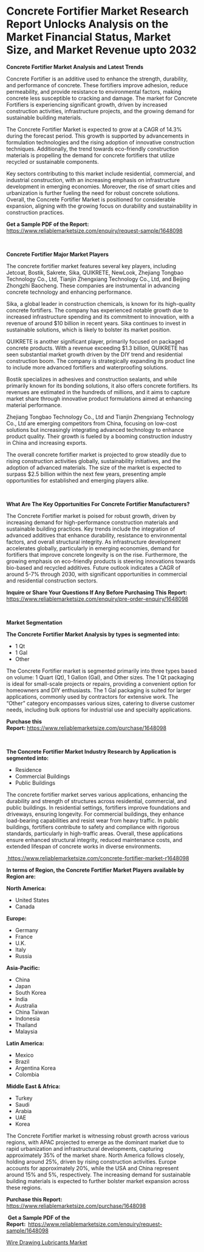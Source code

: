 <p><h1>Concrete Fortifier Market Research Report Unlocks Analysis on the Market Financial Status, Market Size, and Market Revenue upto 2032</h1></p><p><strong>Concrete Fortifier Market Analysis and Latest Trends</strong></p>
<p><p>Concrete Fortifier is an additive used to enhance the strength, durability, and performance of concrete. These fortifiers improve adhesion, reduce permeability, and provide resistance to environmental factors, making concrete less susceptible to cracking and damage. The market for Concrete Fortifiers is experiencing significant growth, driven by increased construction activities, infrastructure projects, and the growing demand for sustainable building materials.</p><p>The Concrete Fortifier Market is expected to grow at a CAGR of 14.3% during the forecast period. This growth is supported by advancements in formulation technologies and the rising adoption of innovative construction techniques. Additionally, the trend towards eco-friendly construction materials is propelling the demand for concrete fortifiers that utilize recycled or sustainable components. </p><p>Key sectors contributing to this market include residential, commercial, and industrial construction, with an increasing emphasis on infrastructure development in emerging economies. Moreover, the rise of smart cities and urbanization is further fueling the need for robust concrete solutions. Overall, the Concrete Fortifier Market is positioned for considerable expansion, aligning with the growing focus on durability and sustainability in construction practices.</p></p>
<p><strong>Get a Sample PDF of the Report:&nbsp;</strong> <a href="https://www.reliablemarketsize.com/enquiry/request-sample/1648098?utm_campaign=3226&utm_medium=2&utm_source=Github&utm_content=ia&utm_term=02042025&utm_id=concrete-fortifier">https://www.reliablemarketsize.com/enquiry/request-sample/1648098</a></p>
<p>&nbsp;</p>
<p><strong>Concrete Fortifier Major Market Players</strong></p>
<p><p>The concrete fortifier market features several key players, including Jetcoat, Bostik, Sakrete, Sika, QUIKRETE, NewLook, Zhejiang Tongbao Technology Co., Ltd, Tianjin Zhengxiang Technology Co., Ltd, and Beijing Zhongzhi Baocheng. These companies are instrumental in advancing concrete technology and enhancing performance.</p><p>Sika, a global leader in construction chemicals, is known for its high-quality concrete fortifiers. The company has experienced notable growth due to increased infrastructure spending and its commitment to innovation, with a revenue of around $10 billion in recent years. Sika continues to invest in sustainable solutions, which is likely to bolster its market position.</p><p>QUIKRETE is another significant player, primarily focused on packaged concrete products. With a revenue exceeding $1.3 billion, QUIKRETE has seen substantial market growth driven by the DIY trend and residential construction boom. The company is strategically expanding its product line to include more advanced fortifiers and waterproofing solutions.</p><p>Bostik specializes in adhesives and construction sealants, and while primarily known for its bonding solutions, it also offers concrete fortifiers. Its revenues are estimated in the hundreds of millions, and it aims to capture market share through innovative product formulations aimed at enhancing material performance.</p><p>Zhejiang Tongbao Technology Co., Ltd and Tianjin Zhengxiang Technology Co., Ltd are emerging competitors from China, focusing on low-cost solutions but increasingly integrating advanced technology to enhance product quality. Their growth is fueled by a booming construction industry in China and increasing exports.</p><p>The overall concrete fortifier market is projected to grow steadily due to rising construction activities globally, sustainability initiatives, and the adoption of advanced materials. The size of the market is expected to surpass $2.5 billion within the next few years, presenting ample opportunities for established and emerging players alike.</p></p>
<p>&nbsp;</p>
<p><strong>What Are The Key Opportunities For Concrete Fortifier Manufacturers?</strong></p>
<p><p>The Concrete Fortifier market is poised for robust growth, driven by increasing demand for high-performance construction materials and sustainable building practices. Key trends include the integration of advanced additives that enhance durability, resistance to environmental factors, and overall structural integrity. As infrastructure development accelerates globally, particularly in emerging economies, demand for fortifiers that improve concrete longevity is on the rise. Furthermore, the growing emphasis on eco-friendly products is steering innovations towards bio-based and recycled additives. Future outlook indicates a CAGR of around 5-7% through 2030, with significant opportunities in commercial and residential construction sectors.</p></p>
<p><strong>Inquire or Share Your Questions If Any Before Purchasing This Report:</strong> <a href="https://www.reliablemarketsize.com/enquiry/pre-order-enquiry/1648098?utm_campaign=3226&utm_medium=2&utm_source=Github&utm_content=ia&utm_term=02042025&utm_id=concrete-fortifier">https://www.reliablemarketsize.com/enquiry/pre-order-enquiry/1648098</a></p>
<p>&nbsp;</p>
<p><strong>Market Segmentation</strong></p>
<p><strong>The Concrete Fortifier Market Analysis by types is segmented into:</strong></p>
<p><ul><li>1 Qt</li><li>1 Gal</li><li>Other</li></ul></p>
<p><p>The Concrete Fortifier market is segmented primarily into three types based on volume: 1 Quart (Qt), 1 Gallon (Gal), and Other sizes. The 1 Qt packaging is ideal for small-scale projects or repairs, providing a convenient option for homeowners and DIY enthusiasts. The 1 Gal packaging is suited for larger applications, commonly used by contractors for extensive work. The “Other” category encompasses various sizes, catering to diverse customer needs, including bulk options for industrial use and specialty applications.</p></p>
<p><strong>Purchase this Report:&nbsp;</strong><a href="https://www.reliablemarketsize.com/purchase/1648098?utm_campaign=3226&utm_medium=2&utm_source=Github&utm_content=ia&utm_term=02042025&utm_id=concrete-fortifier">https://www.reliablemarketsize.com/purchase/1648098</a></p>
<p>&nbsp;</p>
<p><strong>The Concrete Fortifier Market Industry Research by Application is segmented into:</strong></p>
<p><ul><li>Residence</li><li>Commercial Buildings</li><li>Public Buildings</li></ul></p>
<p><p>The concrete fortifier market serves various applications, enhancing the durability and strength of structures across residential, commercial, and public buildings. In residential settings, fortifiers improve foundations and driveways, ensuring longevity. For commercial buildings, they enhance load-bearing capabilities and resist wear from heavy traffic. In public buildings, fortifiers contribute to safety and compliance with rigorous standards, particularly in high-traffic areas. Overall, these applications ensure enhanced structural integrity, reduced maintenance costs, and extended lifespan of concrete works in diverse environments.</p></p>
<p><a href="https://www.reliablemarketsize.com/concrete-fortifier-market-r1648098?utm_campaign=3226&utm_medium=2&utm_source=Github&utm_content=ia&utm_term=02042025&utm_id=concrete-fortifier">&nbsp;https://www.reliablemarketsize.com/concrete-fortifier-market-r1648098</a></p>
<p><strong>In terms of Region, the Concrete Fortifier Market Players available by Region are:</strong></p>
<p>
    <p> <strong> North America: </strong>
        <ul>
            <li>United States</li>
            <li>Canada</li>
        </ul>
        </p> 
    <p> <strong> Europe: </strong>
        <ul>
            <li>Germany</li>
            <li>France</li>
            <li>U.K.</li>
            <li>Italy</li>
            <li>Russia</li>
        </ul>
        </p> 
    <p> <strong> Asia-Pacific: </strong>
        <ul>
            <li>China</li>
            <li>Japan</li>
            <li>South Korea</li>
            <li>India</li>
            <li>Australia</li>
            <li>China Taiwan</li>
            <li>Indonesia</li>
            <li>Thailand</li>
            <li>Malaysia</li>
        </ul>
        </p> 
    <p> <strong> Latin America: </strong>
        <ul>
            <li>Mexico</li>
            <li>Brazil</li>
            <li>Argentina Korea</li>
            <li>Colombia</li>
        </ul>
        </p> 
    <p> <strong> Middle East & Africa: </strong>
        <ul>
            <li>Turkey</li>
            <li>Saudi</li>
            <li>Arabia</li>
            <li>UAE</li>
            <li>Korea</li>
        </ul>
    </p>
    </p>
<p><p>The Concrete Fortifier market is witnessing robust growth across various regions, with APAC projected to emerge as the dominant market due to rapid urbanization and infrastructural developments, capturing approximately 35% of the market share. North America follows closely, holding around 25%, driven by rising construction activities. Europe accounts for approximately 20%, while the USA and China represent around 15% and 5%, respectively. The increasing demand for sustainable building materials is expected to further bolster market expansion across these regions.</p></p>
<p><strong>Purchase this Report: </strong><a href="https://www.reliablemarketsize.com/purchase/1648098?utm_campaign=3226&utm_medium=2&utm_source=Github&utm_content=ia&utm_term=02042025&utm_id=concrete-fortifier">https://www.reliablemarketsize.com/purchase/1648098</a></p>
<p>&nbsp;<strong>Get a Sample PDF of the Report:&nbsp;&nbsp;</strong><a href="https://www.reliablemarketsize.com/enquiry/request-sample/1648098?utm_campaign=3226&utm_medium=2&utm_source=Github&utm_content=ia&utm_term=02042025&utm_id=concrete-fortifier">https://www.reliablemarketsize.com/enquiry/request-sample/1648098</a></p>
<p><strong></strong></p>
<p><p><a href="https://github.com/dushornerfe/Market-Research-Report-List-1/blob/main/wire-drawing-lubricants-market.md?utm_campaign=3226&utm_medium=2&utm_source=Github&utm_content=ia&utm_term=02042025&utm_id=concrete-fortifier">Wire Drawing Lubricants Market</a></p></p>
